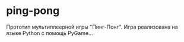 # ping-pong
Прототип мультиплеерной игры "Пинг-Понг". Игра реализована на языке Python с помощь PyGame...
